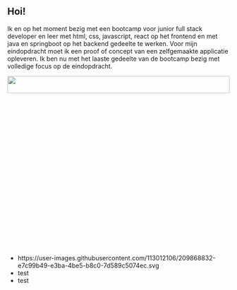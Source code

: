 
## Hoi!
<p>Ik en op het moment bezig met een bootcamp voor junior full stack developer en leer met html, css, javascript, react op het frontend en met java en springboot op het backend gedeelte te werken. Voor mijn eindopdracht moet ik een proof of concept van een zelfgemaakte applicatie opleveren. Ik ben nu met het laaste gedeelte van de bootcamp bezig met volledige focus op de eindopdracht.</p>

<p align="center">
    <img width="100%" height="10%" src="https://user-images.githubusercontent.com/113012106/208798968-58c72aad-80dd-4c17-ab7b-aa1fd003553c.png"> 
</p>

<ul><li>https://user-images.githubusercontent.com/113012106/209868832-e7c99b49-e3ba-4be5-b8c0-7d589c5074ec.svg
</li>
    <li>test</li>
    <li>test</li>
</ul>    
    

<!--
**SGDonders/SGDonders** is a ✨ _special_ ✨ repository because its `README.md` (this file) appears on your GitHub profile.

Here are some ideas to get you started:

- 🔭 I’m currently working on ...
- 🌱 I’m currently learning ...
- 👯 I’m looking to collaborate on ...
- 🤔 I’m looking for help with ...
- 💬 Ask me about ...
- 📫 How to reach me: ...
- 😄 Pronouns: ...
- ⚡ Fun fact: ...
-->
